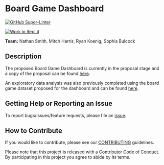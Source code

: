 # Board Game Dashboard

[![GitHub Super-Linter](https://github.com/ubco-mds-2020-labs/dashboard-project-group14/actions/workflows/linter.yml/badge.svg)](https://github.com/marketplace/actions/super-linter)

[![Work in Repl.it](https://classroom.github.com/assets/work-in-replit-14baed9a392b3a25080506f3b7b6d57f295ec2978f6f33ec97e36a161684cbe9.svg)](https://classroom.github.com/online_ide?assignment_repo_id=371848&assignment_repo_type=GroupAssignmentRepo)

**Team:** Nathan Smith, Mitch Harris, Ryan Koenig, Sophia Bulcock

## Description

The proposed Board Game Dashboard is currently in the proposal stage and a copy of the proposal can be found [here](https://github.com/ubco-mds-2020-labs/dashboard-project-group14/blob/main/proposal.md).

An exploratory data analysis was also previously completed using the board game dataset proposed for the dashboard and can be found [here](https://github.com/ubco-mds-2020-labs/dashboard-project-group14/blob/main/reports/boardgame_EDA.html).

## Getting Help or Reporting an Issue

To report bugs/issues/feature requests, please file an
[issue](https://github.com/ubco-mds-2020-labs/dashboard-project-group14/issues).

## How to Contribute

If you would like to contribute, please see our
[CONTRIBUTING](https://github.com/ubco-mds-2020-labs/dashboard-project-group14/blob/main/CONTRIBUTING.md)
guidelines.

Please note that this project is released with a [Contributor Code of
Conduct](https://github.com/ubco-mds-2020-labs/dashboard-project-group14/blob/main/CODE_OF_CONDUCT.md).
By participating in this project you agree to abide by its terms.
